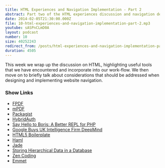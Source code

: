 ```yaml
---
title: HTML Experiences and Navigation Implementation - Part 2
abstract: Part two of the HTML experiences discussion and navigation design.
date: 2014-02-05T21:30:00.000Z
file: 10-html-experiences-and-navigation-implementation-part-2.mp3
youtube: sASPnCLmD0A
layout: podcast
number: 10
size: 40252243
redirect_from: /posts/html-experiences-and-navigation-implementation-part-2/
duration: 4505
---
```


This week we wrap up the discussion on HTML, highlighting useful tools that we have encountered and incorporate into our work-flow.
We then move on to briefly talk about considerations that should be addressed when designing and implementing website navigation.

### Show Links

- [FPDF](http://www.fpdf.org/)
- [mPDF](http://www.mpdf1.com/)
- [Packagist](http://packagist.org/)
- [HybridAuth](http://hybridauth.sourceforge.net/)
- [Say Hello to Boris: A Better REPL for PHP](http://www.sitepoint.com/say-hello-to-boris-a-better-repl-for-php/)
- [Google Buys UK Intelligence Firm DeepMind](http://news.sky.com/story/1201630/google-buys-uk-intelligence-firm-deepmind)
- [HTML5 Boilerplate](http://html5boilerplate.com/)
- [Haml](http://haml.info/)
- [Jade](http://jade-lang.com/)
- [Storing Hierarchical Data in a Database](http://www.sitepoint.com/hierarchical-data-database/)
- [Zen Coding](http://code.google.com/p/zen-coding/)
- [Emmet](http://docs.emmet.io/)
